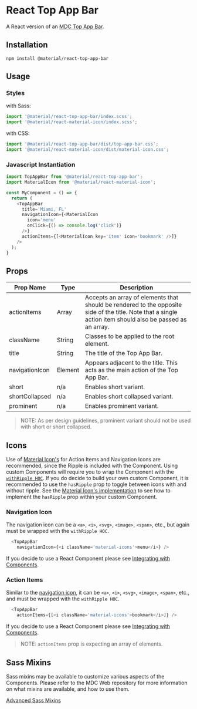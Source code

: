 # React Top App Bar

A React version of an [MDC Top App Bar](https://github.com/material-components/material-components-web/tree/master/packages/mdc-top-app-bar).

## Installation

```
npm install @material/react-top-app-bar
```

## Usage

### Styles

with Sass:
```js
import '@material/react-top-app-bar/index.scss';
import '@material/react-material-icon/index.scss';
```

with CSS:
```js
import '@material/react-top-app-bar/dist/top-app-bar.css';
import '@material/react-material-icon/dist/material-icon.css';
```

### Javascript Instantiation
```js
import TopAppBar from '@material/react-top-app-bar';
import MaterialIcon from '@material/react-material-icon';

const MyComponent = () => {
  return (
    <TopAppBar
      title='Miami, FL'
      navigationIcon={<MaterialIcon
        icon='menu'
        onClick={() => console.log('click')}
      />}
      actionItems={[<MaterialIcon key='item' icon='bookmark' />]}
    />
  );
}
```

## Props

Prop Name | Type | Description
--- | --- | ---
actionItems | Array | Accepts an array of elements that should be rendered to the opposite side of the title. Note that a single action item should also be passed as an array.
className | String | Classes to be applied to the root element.
title | String | The title of the Top App Bar.
navigationIcon | Element | Appears adjacent to the title. This acts as the main action of the Top App Bar.
short | n/a | Enables short variant.
shortCollapsed | n/a | Enables short collapsed variant.
prominent | n/a | Enables prominent variant.

> NOTE: As per design guidelines, prominent variant should not be used with short or short collapsed.


## Icons

Use of [Material Icon's](../material-icon/README.md) for Action Items and Navigation Icons are recommended, since the Ripple is included with the Component. Using custom Components will require you to wrap the Component with the [`withRipple HOC`](../ripple/README.md). If you do decide to build your own custom Component, it is recommended to use the `hasRipple` prop to toggle between icons with and without ripple. See the [Material Icon's implementation](../material-icon/index.js) to see how to implement the `hasRipple` prop within your custom Component.

### Navigation Icon

The navigation icon can be a `<a>`, `<i>`, `<svg>`, `<image>`, `<span>`, etc., but again must be wrapped with the `withRipple HOC`.

```js
  <TopAppBar
    navigationIcon={<i className='material-icons'>menu</i>} />
```

If you decide to use a React Component please see [Integrating with Components](./../../docs/guidelines.md#integrating-with-components).

### Action Items

Similar to the [navigation icon](#navigation-icon), it can be `<a>`, `<i>`, `<svg>`, `<image>`, `<span>`, etc., and must be wrapped with the `withRipple HOC`.

```js
  <TopAppBar
    actionItems={[<i className='material-icons'>bookmark</i>]} />
```

If you decide to use a React Component please see [Integrating with Components](./../../docs/guidelines.md#integrating-with-components).

> NOTE: `actionItems` prop is expecting an array of elements.

## Sass Mixins

Sass mixins may be available to customize various aspects of the Components. Please refer to the
MDC Web repository for more information on what mixins are available, and how to use them.

[Advanced Sass Mixins](https://github.com/material-components/material-components-web/blob/v0.35.1/packages/mdc-top-app-bar/README.md#sass-mixins)
